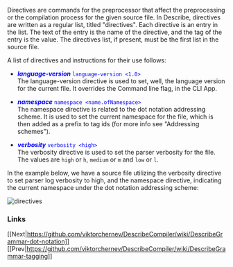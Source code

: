Directives are commands for the preprocessor that affect the preprocessing or the compilation process for the given source file. In Describe, directives are written as a regular list, titled "directives". Each directive is an entry in the list. The text of the entry is the name of the directive, and the tag of the entry is the value. The directives list, if present, must be the first list in the source file.

A list of directives and instructions for their use follows:

* <span style="color:blue">**_language-version_** ```language-version <1.0>```</span><br>
The language-version directive is used to set, well, the language version for the current file. It overrides the Command line flag, in the CLI App.

* <span style="color:blue">**_namespace_** ```namespace <name.ofNamespace>```</span><br>
The namespace directive is related to the dot notation addressing scheme. It is used to set the current namespace for the file, which is then added as a prefix to tag ids (for more info see "Addressing schemes").

* <span style="color:blue">**_verbosity_** ```verbosity <high>```</span><br>
The verbosity directive is used to set the parser verbosity for the file. The values are ```high``` or ```h```, ```medium``` or ```m``` and ```low``` or ```l```.

<!--
* <span style="color:orange">**_replace_** ```replace <"text"|"newText">``` *EXPERIMENTAL</span><br>
The replace directive is used to replace all occurances of some text with other text before parsing the source file. The quotes are optional.

* <span style="color:orange">**_regex-replace_** ```regex-replace <"pattern"|"newText">``` *EXPERIMENTAL</span><br>
The regex-replace directive is used to replace all occurances of some regular expression pattern with some text before parsing the source file. The quotes are optional.  
-->

In the example below, we have a source file utilizing the verbosity directive to set parser log verbosity to high, and the namespace directive, indicating the current namespace under the dot notation addressing scheme:  

![directives](https://github.com/viktorchernev/DescribeCompiler/assets/72315339/f8b918ec-93af-4475-84f1-e7d9110e2cf1)

  
### Links
[[Next|https://github.com/viktorchernev/DescribeCompiler/wiki/DescribeGrammar-dot-notation]]  
[[Prev|https://github.com/viktorchernev/DescribeCompiler/wiki/DescribeGrammar-tagging]]  
